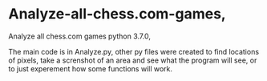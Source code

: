 # Analyze-all-chess.com-games,
Analyze all chess.com games python 3.7.0,

The main code is in Analyze.py, other py files were created to find locations of pixels, take a screnshot of an area and see what the program will see, or to just experement how some functions will work.
